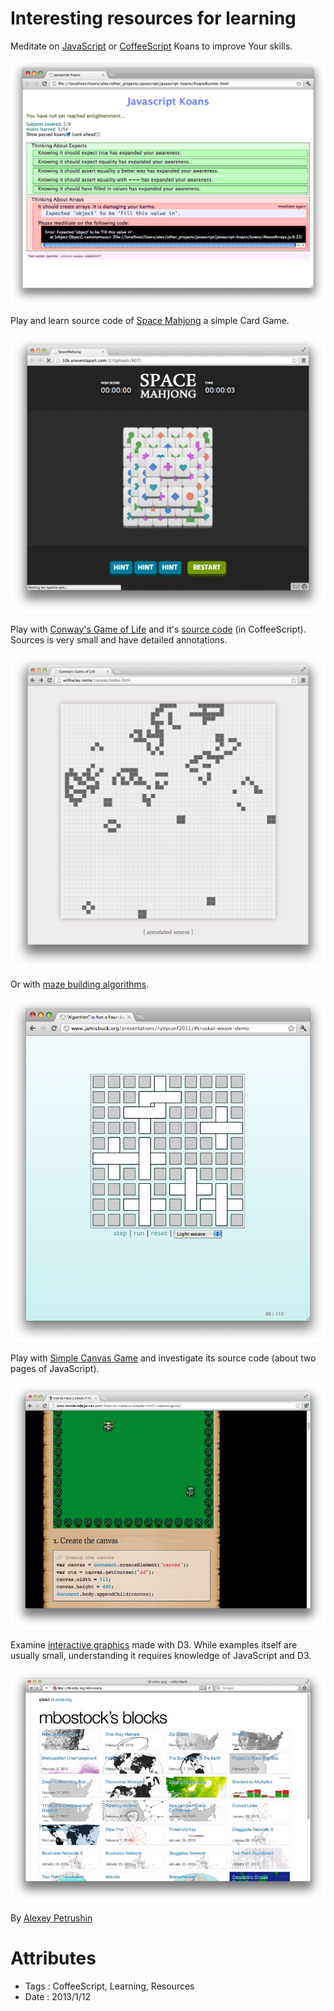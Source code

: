 # Interesting resources for learning

Meditate on [JavaScript](https://github.com/mrdavidlaing/javascript-koans) or
[CoffeeScript](https://github.com/sleepyfox/coffeescript-koans) Koans to improve Your skills.

![Koans](interesting-resources-for-learning/koans.png)

Play and learn source code of [Space Mahjong](http://10k.aneventapart.com/Entry/607)
a simple Card Game.

![Space Mahjong](interesting-resources-for-learning/space-mahjong.png)

Play with [Conway's Game of Life](http://willbailey.name/conway/index.html) and it's
[source code](http://willbailey.name/conway/docs/conway.html) (in CoffeeScript). Sources is very
small and have detailed annotations.

![Convay's Game of Life](interesting-resources-for-learning/conway.png)

Or with [maze building algorithms](http://www.jamisbuck.org/presentations/rubyconf2011).

![Mazes](interesting-resources-for-learning/mazes.png)

Play with [Simple Canvas Game](http://www.lostdecadegames.com/how-to-make-a-simple-html5-canvas-game)
and investigate its source code (about two pages of JavaScript).

![Simple Canvas Game](interesting-resources-for-learning/simple-canvas-game.jpg)

Examine [interactive graphics](http://bl.ocks.org/mbostock) made with D3. While examples itself are
usually small, understanding it requires knowledge of JavaScript and D3.

![D3 Samples](interesting-resources-for-learning/mbostock.jpg)

By [Alexey Petrushin](http://petrush.in)

# Attributes

- Tags : CoffeeScript, Learning, Resources
- Date : 2013/1/12